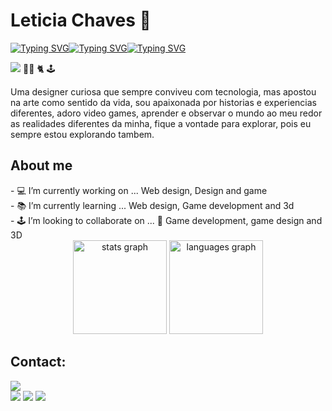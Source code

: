 
<h1>Leticia Chaves 🖖</h1> 


<!--//https://readme-typing-svg.herokuapp.com/demo/  -->
<!--web design  -->
<!--atualizacao -->

[![Typing SVG](https://readme-typing-svg.herokuapp.com?font=ubunto&color=F7314F&Left=true&vCenter=true&width=150&height=100&lines=Web+design+|+&duration=5000s&delay=0.3s)](https://git.io/typing-svg)<!--Game -->[![Typing SVG](https://readme-typing-svg.herokuapp.com?font=ubunto&color=8BDC00&left=true&vCenter=true&width=80&height=100&lines=Game+|+&duration=5000s&delay=0.3s)](https://git.io/typing-svg)<!-- Ui/ux  -->[![Typing SVG](https://readme-typing-svg.herokuapp.com?font=ubunto&color=2890ff&Left=true&vCenter=true&width=150&height=100&lines=UI%2FUX&duration=5000s&delay=0.3s)](https://git.io/typing-svg)


![](https://komarev.com/ghpvc/?username=lepleen&style=flat-square) 👩‍ 💻 🐈 🕹️

Uma designer curiosa  que sempre conviveu com tecnologia, mas apostou na arte como sentido da vida, sou apaixonada por historias e experiencias diferentes, adoro video games, aprender e observar o mundo ao meu redor as realidades diferentes da minha, fique a  vontade para explorar, pois eu sempre estou explorando tambem.


<div>
         <h2>About me</h2>
         <span> - 💻 I’m currently working on ... Web design, Design and game </span><br>
         <span>- 📚 I’m currently learning ... Web design, Game development and 3d</span><br>
        <span> - 🕹️ I’m looking to collaborate on ... 👾 Game development, game design and 3D</span>
</div>



<div align="center">
  <img src="https://github-readme-stats.vercel.app/api?username=lepleen&hide_title=false&hide_rank=false&show_icons=true&include_all_commits=true&count_private=true&disable_animations=false&theme=dracula&locale=en&hide_border=false&order=1" height="150" alt="stats graph"  />
  <img src="https://github-readme-stats.vercel.app/api/top-langs?username=lepleen&locale=en&hide_title=false&layout=compact&card_width=320&langs_count=5&theme=dracula&hide_border=false&order=2" height="150" alt="languages graph"  />
</div>

###

<div display="inline">
         <h2>Contact:</h2>
         <address>
       <a href="mailto:leticiachavescs@gmail.com"><img src="https://img.shields.io/badge/Gmail-D14836?style=for-the-badge&logo=gmail&logoColor=white" target="_blank"/></a>
         </address>
         <a href="https://www.behance.net/Lepleen"><img src="https://img.shields.io/badge/-Behance-blue?style=for-the-badge&logo=behance&logoColor=white" target="_blank"/></a>
         <a href="https://www.instagram.com/lepleen/"><img src="https://img.shields.io/badge/Instagram-E4405F?style=for-the-badge&logo=instagram&logoColor=white"/></a>
         <a href="https://www.linkedin.com/in/lepleen/"><img src="https://img.shields.io/badge/LinkedIn-0077B5?style=for-the-badge&logo=linkedin&logoColor=white" target="_blank"/></a>
</div>



